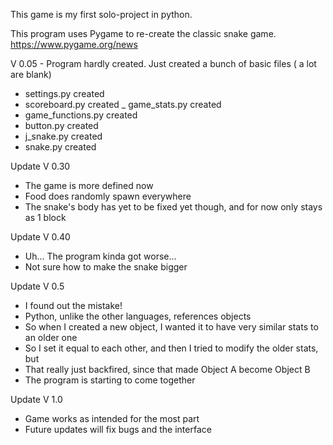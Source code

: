 This game is my first solo-project in python.

This program uses Pygame to re-create the classic snake game.
https://www.pygame.org/news

V 0.05 - Program hardly created. Just created a bunch of basic files ( a lot are blank)
- settings.py created
- scoreboard.py created
_ game_stats.py created
- game_functions.py created
- button.py created
- j_snake.py created
- snake.py created

Update V 0.30
- The game is more defined now
- Food does randomly spawn everywhere
- The snake's body has yet to be fixed yet though, and for now only stays as 1 block

Update V 0.40
- Uh... The program kinda got worse...
- Not sure how to make the snake bigger

Update V 0.5
- I found out the mistake!
- Python, unlike the other languages, references objects
- So when I created a new object, I wanted it to have very similar stats to an older one
- So I set it equal to each other, and then I tried to modify the older stats, but
- That really just backfired, since that made Object A become Object B
- The program is starting to come together

Update V 1.0
- Game works as intended for the most part
- Future updates will fix bugs and the interface